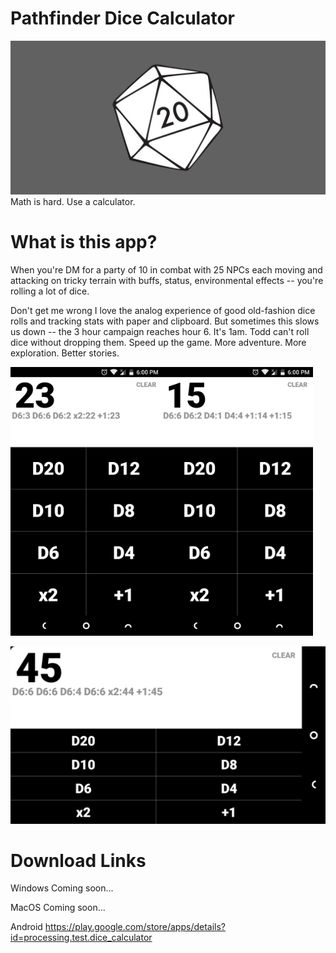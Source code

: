 # Pathfinder Dice Calculator
![DiceCalculator](graphics/featuregraphic.png?raw=true "Dice Calculator")
Math is hard. Use a calculator.

# What is this app?
When you're DM for a party of 10 in combat with 25 NPCs each moving and attacking on tricky terrain with buffs, status, environmental effects -- you're rolling a lot of dice. 

Don't get me wrong I love the analog experience of good old-fashion dice rolls and tracking stats with paper and clipboard. But sometimes this slows us down -- the 3 hour campaign reaches hour 6. It's 1am. Todd can't roll dice without dropping them. Speed up the game. More adventure. More exploration. Better stories.

<img src="graphics/Screenshot2.png" width="48%"><img src="graphics/Screenshot3.png" width="48%">

![DiceCalculator](graphics/Screenshot5.png?raw=true "Dice Calculator")

# Download Links
Windows
Coming soon...

MacOS
Coming soon...

Android
https://play.google.com/store/apps/details?id=processing.test.dice_calculator
